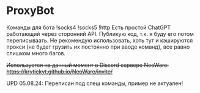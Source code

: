 # ProxyBot
Команды для бота !socks4 !socks5 !http
Есть простой ChatGPT работающий через сторонний API.
Публикую код, т.к. я буду его потом переписываать.
Не рекомендую использовать, хоть тут и кэшируются прокси (не будет грузить их постоянно при вводе команд), все равно слишком много багов.

~~Используется на данный момент в Discord сервере NeoWare:
https://krytickyt.github.io/NeoWare/invite/~~

UPD 05.08.24: Переписан под слеш команды, пример не актуален!
